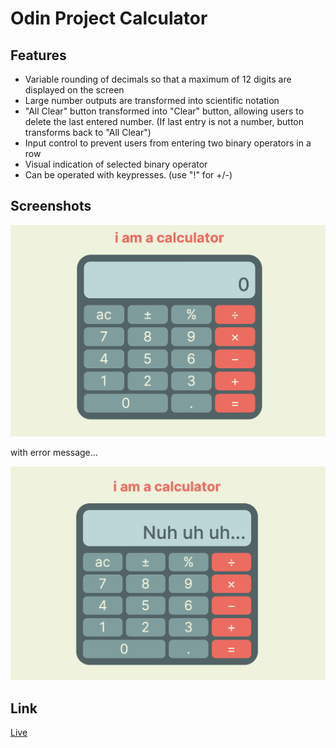 # Odin Project Calculator

## Features

- Variable rounding of decimals so that a maximum of 12 digits are displayed on the screen
- Large number outputs are transformed into scientific notation
- "All Clear" button transformed into "Clear" button, allowing users to delete the last entered number. (If last entry is not a number, button transforms back to "All Clear")
- Input control to prevent users from entering two binary operators in a row
- Visual indication of selected binary operator
- Can be operated with keypresses. (use "!" for +/-)

## Screenshots

![alt text](screenshots/calculator.png "calculator")

with error message...

![alt text](screenshots/error.png "calculator with error message")

## Link

[Live](https://moosecowbear.github.io/odin-project-calculator/)
